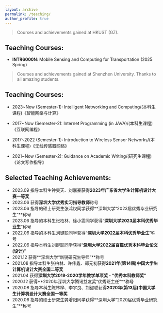 ```yaml
---
layout: archive
permalink: /teaching/
author_profile: true
---
```


> Courses and achievements gained at HKUST (GZ).

## Teaching Courses:

- **INTR6000N**: Mobile Sensing and Computing for Transportation (2025 Spring)

> Courses and achievements gained at Shenzhen University. Thanks to all amazing students.

## Teaching Courses:

- 2023~Now (Semester-1): Intelligent Networking and Computing/(本科生课程)《智能网络与计算》 

- 2017~Now (Semester-2): Internet Programming (in JAVA)/(本科生课程)《互联网编程》

- 2017~2022 (Semester-1): Introduction to Wireless Sensor Networks/(本科生课程)《无线传感器网络》 

- 2021~Now (Semester-2): Guidance on Academic Writing/(研究生课程)《论文写作指导》

## Selected Teaching Achievements:
* 2023.09 指导本科生钟昊天、刘嘉豪获得**2023年广东省大学生计算机设计大赛一等奖**
* 2023.06 获得**深圳大学优秀实习指导教师**称号
* 2023.06 指导的硕士研究生张鸿权同学获得**深圳大学“2023届优秀毕业研究生”**称号
* 2023.06 指导的本科生张柏林、徐小雯同学获得“**深圳大学2023届本科优秀毕业生**”称号
* 2022.06 指导的本科生刘键聪同学获得“**深圳大学2022届本科优秀毕业生**”称号
* 2022.06 指导本科生刘键聪同学获得“**深圳大学2022届百篇优秀本科毕业论文(设计)**” 
* 2021.12 获得**深圳大学“新锐研究生导师”**称号
* 2021.08 指导本科生张柏林、许伟鑫、郑元初获得**2021年(第14届)中国大学生计算机设计大赛全国二等奖**
* 2021.04 获得**深圳大学2019-2020学年教学单项奖 - “优秀本科教师奖”**
* 2020.12 获得**2020年深圳大学腾讯益友奖“优秀班主任”**称号
* 2020.08 指导本科生陈林桦、李宇良、刘键聪获得**2020年(第13届)中国大学生计算机设计大赛全国一等奖**
* 2020.06 指导的硕士研究生龚增阳同学获得**深圳大学“2020届优秀毕业研究生”**称号